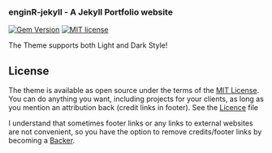 ### enginR-jekyll - A Jekyll Portfolio website

[![Gem Version](https://badge.fury.io/rb/devlopr.svg)](https://badge.fury.io/rb/devlopr)
[![MIT license](https://img.shields.io/badge/License-MIT-blue.svg)](https://lbesson.mit-license.org/)

The Theme supports both Light and Dark Style!

## License

The theme is available as open source under the terms of the [MIT License](https://opensource.org/licenses/MIT). You can do anything you want, including projects for your clients, as long as you mention an attribution back (credit links in footer). See the [Licence](https://github.com/kumarabd/kumarabd.github.io/blob/master/LICENSE) file

I understand that sometimes footer links or any links to external websites are not convenient, so you have the option to remove credits/footer links by becoming a [Backer](https://opencollective.com/devlopr-jekyll#backer).
